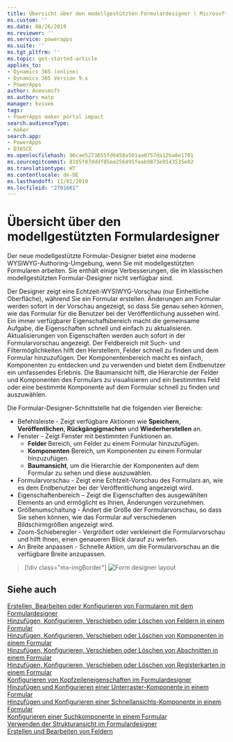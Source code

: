```yaml
---
title: Übersicht über den modellgestützten Formulardesigner | MicrosoftDocs
ms.custom: ''
ms.date: 08/26/2019
ms.reviewer: ''
ms.service: powerapps
ms.suite: ''
ms.tgt_pltfrm: ''
ms.topic: get-started-article
applies_to:
- Dynamics 365 (online)
- Dynamics 365 Version 9.x
- PowerApps
author: Aneesmsft
ms.author: matp
manager: kvivek
tags:
- PowerApps maker portal impact
search.audienceType:
- maker
search.app:
- PowerApps
- D365CE
ms.openlocfilehash: 96cae5273855fd6458a501aa0757da12ba8e1701
ms.sourcegitcommit: 8185f87dddf05ee256491feab9873e9143535e02
ms.translationtype: HT
ms.contentlocale: de-DE
ms.lasthandoff: 11/01/2019
ms.locfileid: "2701661"
---
```

# <a name="overview-of-the-model-driven-form-designer"></a>Übersicht über den modellgestützten Formulardesigner
Der neue modellgestützte Formular-Designer bietet eine moderne WYSIWYG-Authoring-Umgebung, wenn Sie mit modellgestützten Formularen arbeiten. Sie enthält einige Verbesserungen, die im klassischen modellgestützten Formular-Designer nicht verfügbar sind. 

Der Designer zeigt eine Echtzeit-WYSIWYG-Vorschau (nur Einheitliche Oberfläche), während Sie ein Formular erstellen. Änderungen am Formular werden sofort in der Vorschau angezeigt, so dass Sie genau sehen können, wie das Formular für die Benutzer bei der Veröffentlichung aussehen wird. Ein immer verfügbarer Eigenschaftsbereich macht die gemeinsame Aufgabe, die Eigenschaften schnell und einfach zu aktualisieren. Aktualisierungen von Eigenschaften werden auch sofort in der Formularvorschau angezeigt. Der Feldbereich mit Such- und Filtermöglichkeiten hilft den Herstellern, Felder schnell zu finden und dem Formular hinzuzufügen. Der Komponentenbereich macht es einfach, Komponenten zu entdecken und zu verwenden und bietet dem Endbenutzer ein umfassendes Erlebnis. Die Baumansicht hilft, die Hierarchie der Felder und Komponenten des Formulars zu visualisieren und ein bestimmtes Feld oder eine bestimmte Komponente auf dem Formular schnell zu finden und auszuwählen.

Die Formular-Designer-Schnittstelle hat die folgenden vier Bereiche: 
- Befehlsleiste - Zeigt verfügbare Aktionen wie **Speichern**, **Veröffentlichen**, **Rückgängigmachen** und **Wiederherstellen** an. 
- Fenster - Zeigt Fenster mit bestimmten Funktionen an.
  - **Felder** Bereich, um Felder zu einem Formular hinzuzufügen.
  - **Komponenten** Bereich, um Komponenten zu einem Formular hinzuzufügen.
  - **Baumansicht**, um die Hierarchie der Komponenten auf dem Formular zu sehen und diese auszuwählen.
- Formularvorschau - Zeigt eine Echtzeit-Vorschau des Formulars an, wie es dem Endbenutzer bei der Veröffentlichung angezeigt wird. 
- Eigenschaftenbereich – Zeigt die Eigenschaften des ausgewählten Elements an und ermöglicht es Ihnen, Änderungen vorzunehmen.
- Größenumschaltung - Ändert die Größe der Formularvorschau, so dass Sie sehen können, wie das Formular auf verschiedenen Bildschirmgrößen angezeigt wird.
- Zoom-Schieberegler - Vergrößert oder verkleinert die Formularvorschau und hilft Ihnen, einen genaueren Blick darauf zu werfen.
- An Breite anpassen - Schnelle Aktion, um die Formularvorschau an die verfügbare Breite anzupassen.

> [!div class="mx-imgBorder"] 
> ![](media/FormDesignerOverview.png "Form designer layout")

## <a name="see-also"></a>Siehe auch
[Erstellen, Bearbeiten oder Konfigurieren von Formularen mit dem Formulardesigner](create-and-edit-forms.md)  
[Hinzufügen, Konfigurieren, Verschieben oder Löschen von Feldern in einem Formular](add-move-or-delete-fields-on-form.md)  
[Hinzufügen, Konfigurieren, Verschieben oder Löschen von Komponenten in einem Formular](add-move-configure-or-delete-components-on-form.md)  
[Hinzufügen, Konfigurieren, Verschieben oder Löschen von Abschnitten in einem Formular](add-move-or-delete-sections-on-form.md)  
[Hinzufügen, Konfigurieren, Verschieben oder Löschen von Registerkarten in einem Formular](add-move-or-delete-tabs-on-form.md)  
[Konfigurieren von Kopfzeileneigenschaften im Formulardesigner](form-designer-header-properties.md)  
[Hinzufügen und Konfigurieren einer Unterraster-Komponente in einem Formular](form-designer-add-configure-subgrid.md)  
[Hinzufügen und Konfigurieren einer Schnellansichts-Komponente in einem Formular](form-designer-add-configure-quickview.md)  
[Konfigurieren einer Suchkomponente in einem Formular](form-designer-add-configure-lookup.md)  
[Verwenden der Strukturansicht im Formulardesigner](using-tree-view-on-form.md)  
[Erstellen und Bearbeiten von Feldern](../common-data-service/create-edit-field-portal.md)  
